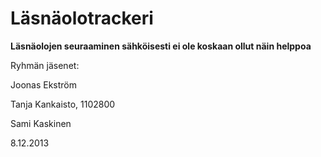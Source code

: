 Läsnäolotrackeri
================

**Läsnäolojen seuraaminen sähköisesti ei ole koskaan ollut näin helppoa**



Ryhmän jäsenet:

Joonas Ekström

Tanja Kankaisto, 1102800

Sami Kaskinen

8.12.2013


